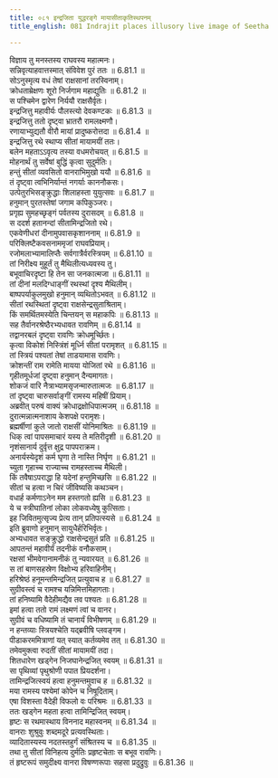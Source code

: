 ```yaml
---
title: ०८१ इन्द्रजिता युद्धरङ्गे मायासीताकृतिस्थपनम्
title_english: 081 Indrajit places illusory live image of Seetha

---
```

<div class="audioEmbed"  caption="श्रीराम-हरिसीताराममूर्ति-घनपाठिभ्यां वचनम्" src="https://archive.org/download/Ramayana-recitation-Sriram-harisItArAmamUrti-Ghanapaati-v2/Kanda_6/Kanda_6_YK-081-Indrajit_places_illusory_live_image_of_Seetha_0.mp3"></div>

विज्ञाय तु मनस्तस्य राघवस्य महात्मनः।  
सन्निवृत्याहवात्तस्मात् संविवेश पुरं ततः ॥ 6.81.1 ॥   
सोऽनुस्मृत्य वधं तेषां राक्षसानां तरस्विनाम्।  
क्रोधताम्रेक्षणः शूरो निर्जगाम महाद्युतिः ॥ 6.81.2 ॥   
स पश्चिमेन द्वारेण निर्ययौ राक्षसैर्वृतः।  
इन्द्रजित्तु महावीर्यः पौलस्त्यो देवकण्टकः ॥ 6.81.3 ॥   
इन्द्रजित्तु ततो दृष्ट्वा भ्रातरौ रामलक्ष्मणौ।  
रणायाभ्युद्यतौ वीरौ मायां प्रादुष्करोत्तदा ॥ 6.81.4 ॥   
इन्द्रजित्तु रथे स्थाप्य सीतां मायामयीं ततः।  
बलेन महताऽऽवृत्य तस्या वधमरोचयत् ॥ 6.81.5 ॥   
मोहनार्थं तु सर्वेषां बुद्धिं कृत्वा सुदुर्मतिः।  
हन्तुं सीतां व्यवसितो वानराभिमुखो ययौ ॥ 6.81.6 ॥   
तं दृष्ट्वा त्वभिनिर्यान्तं नगर्याः काननौकसः।  
उत्पेतुरभिसङ्क्रुद्धाः शिलाहस्ता युयुत्सवः ॥ 6.81.7 ॥   
हनुमान् पुरतस्तेषां जगाम कपिकुञ्जरः।  
प्रगृह्य सुमहच्छृङ्गं पर्वतस्य दुरासदम् ॥ 6.81.8 ॥   
स ददर्श हतानन्दां सीतामिन्द्रजितो रथे।  
एकवेणीधरां दीनामुपवासकृशाननाम् ॥ 6.81.9 ॥   
परिक्लिष्टैकवसनाममृजां राघवप्रियाम्।  
रजोमलाभ्यामालिप्तैः सर्वगात्रैर्वरस्त्रियम् ॥ 6.81.10 ॥   
तां निरीक्ष्य मुहूर्तं तु मैथिलीत्यध्यवस्य तु।  
बभूवाचिरदृष्टा हि तेन सा जनकात्मजा ॥ 6.81.11 ॥   
तां दीनां मलदिग्धाङ्गीं रथस्थां दृश्य मैथिलीम्।  
बाष्पपर्याकुलमुखो हनुमान् व्यथितोऽभवत् ॥ 6.81.12 ॥   
सीतां रथस्थितां दृष्ट्वा राक्षसेन्द्रसुताश्रिताम्।  
किं समर्थितमस्येति चिन्तयन् स महाकपिः ॥ 6.81.13 ॥   
सह तैर्वानरश्रेष्ठैरभ्यधावत रावणिम् ॥ 6.81.14 ॥   
तद्वानरबलं दृष्ट्वा रावणिः क्रोधमूर्च्छितः।  
कृत्वा विकोशं निस्त्रिंशं मूर्ध्नि सीतां परामृशत् ॥ 6.81.15 ॥   
तां स्त्रियं पश्यतां तेषां ताडयामास रावणिः।  
क्रोशन्तीं राम रामेति मायया योजितां रथे ॥ 6.81.16 ॥   
गृहीतमूर्धजां दृष्ट्वा हनुमान् दैन्यमागतः।  
शोकजं वारि नैत्राभ्यामसृजन्मारुतात्मजः ॥ 6.81.17 ॥   
तां दृष्ट्वा चारुसर्वाङ्गीं रामस्य महिषीं प्रियाम्।  
अब्रवीत् परुषं वाक्यं क्रोधाद्रक्षोधिपात्मजम् ॥ 6.81.18 ॥   
दुरात्मन्नात्मनाशाय केशपक्षे परामृशः।  
ब्रह्मर्षीणां कुले जातो राक्षसीं योनिमाश्रितः ॥ 6.81.19 ॥   
धिक् त्वां पापसमाचारं यस्य ते मतिरीदृशी ॥ 6.81.20 ॥   
नृशंसानार्य दुर्वृत्त क्षुद्र पापपराक्रम।  
अनार्यस्येदृशं कर्म घृणा ते नास्ति निर्घृण ॥ 6.81.21 ॥   
च्युता गृहाच्च राज्याच्च रामहस्ताच्च मैथिली।  
किं तवैषाऽपराद्धा हि यदेनां हन्तुमिच्छसि ॥ 6.81.22 ॥   
सीतां च हत्वा न चिरं जीविष्यसि कथञ्चन।  
वधार्ह कर्मणाऽनेन मम हस्तगतो ह्यसि ॥ 6.81.23 ॥   
ये च स्त्रीघातिनां लोका लोकवध्येषु कुत्सिताः।  
इह जिवितमुत्सृज्य प्रेत्य तान् प्रतिपत्स्यसे ॥ 6.81.24 ॥   
इति ब्रुवाणो हनुमान् सायुधैर्हरिभिर्वृतः।  
अभ्यधावत सङ्क्रुद्धो राक्षसेन्द्रसुतं प्रति ॥ 6.81.25 ॥   
आपतन्तं महावीर्यं तदनीकं वनौकसाम्।  
रक्षसां भीमवेगानामनीकं तु न्यवारयत् ॥ 6.81.26 ॥   
स तां बाणसहस्रेण विक्षोभ्य हरिवाहिनीम्।  
हरिश्रेष्ठं हनूमन्तमिन्द्रजित् प्रत्युवाच ह ॥ 6.81.27 ॥   
सुग्रीवस्त्वं च रामश्च यन्निमित्तमिहागताः।  
तां हनिष्यामि वैदेहीमद्यैव तव पश्यतः ॥ 6.81.28 ॥   
इमां हत्वा ततो रामं लक्ष्मणं त्वां च वानर।  
सुग्रीवं च वधिष्यामि तं चानार्यं विभीषणम् ॥ 6.81.29 ॥   
न हन्तव्याः स्त्रियश्चेति यद्ब्रवीषि प्लवङ्गम।  
पीडाकरममित्राणां यत् स्यात् कर्तव्यमेव तत् ॥ 6.81.30 ॥   
तमेवमुक्त्वा रुदतीं सीतां मायामयीं तदा।  
शितधारेण खड्गेन निजघानेन्द्रजित् स्वयम् ॥ 6.81.31 ॥   
सा पृथिव्यां पृथुश्रोणी पपात प्रियदर्शना।  
तामिन्द्रजित्स्वयं हत्वा हनुमन्तमुवाच ह ॥ 6.81.32 ॥   
मया रामस्य पश्येमां कोपेन च निषूदिताम्।  
एषा विशस्ता वैदेही विफलो वः परिश्रमः ॥ 6.81.33 ॥   
ततः खड्गेन महता हत्वा तामिन्द्रिजित् स्वयम्।  
हृष्टः स रथमास्थाय विननाद महास्वनम् ॥ 6.81.34 ॥   
वानराः शुश्रुवुः शब्दमदूरे प्रत्यवस्थिताः।  
व्यादितास्यस्य नदतस्तहुर्गं संश्रितस्य च ॥ 6.81.35 ॥   
तथा तु सीतां विनिहत्य दुर्मतिः प्रहृष्टचेताः स बभूव रावणिः।  
तं हृष्टरूपं समुदीक्ष्य वानरा विषण्णरूपाः सहसा प्रदुद्रुवुः ॥ 6.81.36 ॥   